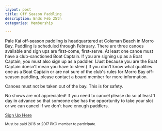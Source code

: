 ```yaml
---
layout: post
title: Off Season Paddling
description: Ends Feb 25th
categories: Membership

---
```

Pale Kai off-season paddling is headquartered at Coleman Beach in Morro Bay. Paddling is scheduled through February. There are three canoes available and sign ups are first-come, first-serve. At least one canoe must have a club-sanctioned Boat Captain. If you are signing up as a Boat Captain, you must also sign up as a paddler. (Just because you are the Boat Captain doesn't mean you have to steer.) If you don't know what qualifies one as a Boat Captain or are not sure of the club's rules for Morro Bay off-season paddling, please contact a board member for more information. 

Canoes must not be taken out of the bay. This is for safety. 

No shows are not appreciated! If you need to cancel please do so at least 1 day in advance so that someone else has the opportunity to take your slot or we can cancel if we don't have enough paddlers.

<a href="http://www.signupgenius.com/go/10c0e45abae2ea5fd0-pale2/45731564" class="button big fit">Sign Up Here</a>

<small>Must be paid 2016 or 2017 PKO member to participate.</small>